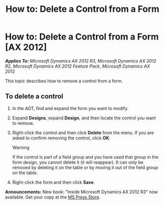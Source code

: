 ﻿---
title: 'How to: Delete a Control from a Form'
TOCTitle: 'How to: Delete a Control from a Form'
ms:assetid: 87e478e4-c82d-44b4-b04a-dd41037a17f2
ms:mtpsurl: https://msdn.microsoft.com/en-us/library/Aa658450(v=AX.60)
ms:contentKeyID: 35246223
ms.date: 05/18/2015
mtps_version: v=AX.60
---

# How to: Delete a Control from a Form [AX 2012]


_**Applies To:** Microsoft Dynamics AX 2012 R3, Microsoft Dynamics AX 2012 R2, Microsoft Dynamics AX 2012 Feature Pack, Microsoft Dynamics AX 2012_

This topic describes how to remove a control from a form.

## To delete a control

1.  In the AOT, find and expand the form you want to modify.

2.  Expand **Designs**, expand **Design**, and then locate the control you want to remove.

3.  Right-click the control and then click **Delete** from the menu. If you are asked to confirm removing the control, click **OK**.
    

    > [!WARNING]
    > <P>If the control is part of a field group and you have used that group in the form design, you cannot delete it (it will reappear). It can only be removed by deleting it on the table or by moving it out of the field group on the table.</P>



4.  Right-click the form and then click **Save**.

  
**Announcements:** New book: "Inside Microsoft Dynamics AX 2012 R3" now available. Get your copy at the [MS Press Store](https://www.microsoftpressstore.com/store/inside-microsoft-dynamics-ax-2012-r3-9780735685109).

